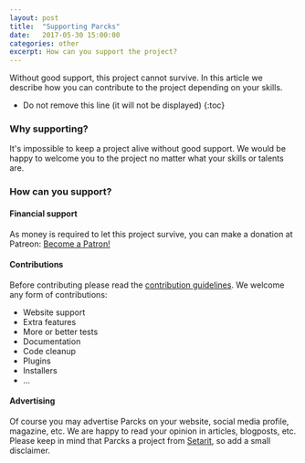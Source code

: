 ```yaml
---
layout: post
title:  "Supporting Parcks"
date:   2017-05-30 15:00:00
categories: other
excerpt: How can you support the project?
---
```

Without good support, this project cannot survive. In this article we describe how you can contribute to the project depending on your skills.

* Do not remove this line (it will not be displayed)
{:toc}

### Why supporting?
It's impossible to keep a project alive without good support.
We would be happy to welcome you to the project no matter what your skills or talents are.

### How can you support?
#### Financial support
As money is required to let this project survive, you can make a donation at Patreon:
<a href="https://www.patreon.com/bePatron?u=6393211" data-patreon-widget-type="become-patron-button">Become a Patron!</a><script async src="https://c6.patreon.com/becomePatronButton.bundle.js"></script>

#### Contributions
Before contributing please read the [contribution guidelines](https://github.com/Parcks/core/blob/master/CONTRIBUTING.md).
We welcome any form of contributions:
* Website support
* Extra features
* More or better tests
* Documentation
* Code cleanup
* Plugins
* Installers
* ...

#### Advertising
Of course you may advertise Parcks on your website, social media profile, magazine, etc. We are happy to read your opinion in articles, blogposts, etc.
Please keep in mind that Parcks a project from [Setarit](http://setarit.com), so add a small disclaimer.
